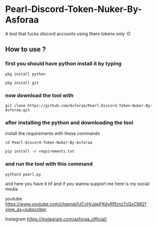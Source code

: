 # Pearl-Discord-Token-Nuker-By-Asforaa
A tool that fucks discord accounts using there tokens only :D

## How to use ?

### first you should have python install it by typing
```
pkg install python
```
```
pkg install git
```

### now download the tool with
```
git clone https://github.com/Asforaa/Pearl-Discord-Token-Nuker-By-Asforaa.git
```

### after installing the python and downloading the tool 
install the requirements with these commands
```
cd Pearl-Discord-Token-Nuker-By-Asforaa
```

```
pip install -r requirements.txt
```

### and run the tool with this command
```
python3 pearl.py
```

and here you have it hf and if you wanna support me here is my social media

youtube
https://www.youtube.com/channel/UCvHrJppFKdvRfEmz7zQxCMQ?view_as=subscriber

Instagram
https://instagram.com/asforaa_official/
